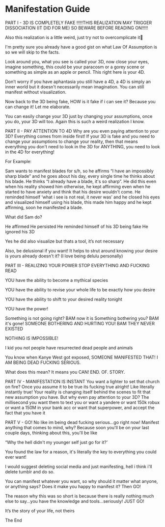 # Manifestation Guide
PART I - 3D IS COMPLETELY FAKE
!!!!!THIS REALIZATION MAY TRIGGER DISSOCIATION (IT DID FOR ME) SO BEWARE BEFORE READING ON!!!!!

Also this realization is a little weird, just try not to overcomplicate it

I'm pretty sure you already have a good gist on what Law Of Assumption is so we will skip to the facts.


Look around you, what you see is called your 3D, now close your eyes, imagine something, this could be your paracosm or a gorey scene or something as simple as an apple or pencil. This right here is your 4D.


Don’t worry if you have aphantasia you still have a 4D, a 4D is simply an inner world but it doesn't necessarily mean imagination. You can still manifest without visualization.


Now back to the 3D being fake, HOW is it fake if i can see it? Because you can change it! Let me elaborate.


You can easily change your 3D just by changing your assumptions, once you do, your 3D will too. Again this is such a weird realization I know.


PART II - PAY ATTENTION TO 4D
Why are you even paying attention to your 3D? Everything comes from inside first! If your 3D is fake and you need to change your assumptions to change your reality, then that means everything you don't need to look in the 3D for ANYTHING, you need to look in the 4D for everything!  

For Example:

Sam wants to manifest blades for s/h, so he affirms “I have an impossibly sharp blade” and he goes about his day, every single time he thinks about his blade. He thinks “I already have a blade, it's so sharp”. He did this even when his reality showed him otherwise, he kept affirming even when he started to have anxiety and think that his desire wouldn't come. He reminded himself ‘what i see is not real, it never was’ and he closed his eyes and visualized himself using his blade, this made him happy and he kept affirming, soon he manifested a blade.


What did Sam do?

He affirmed
He persisted
He reminded himself of his 3D being fake
He ignored his 3D

Yes he did also visualize but thats a tool, it’s not necessary


Also, be delusional if you want! It helps to strut around knowing your desire is yours already doesn't it? (I love being delulu personally)


PART III - REALIZING YOUR POWER
STOP EVERYTHING AND FUCKING READ


YOU have the ability to become a mythical species

YOU have the ability to revise your whole life to be exactly how you desire

YOU have the ability to shift to your desired reality tonight

YOU have the power!

Something is not going right? BAM now it is
Something bothering you? BAM it's gone!
SOMEONE BOTHERING AND HURTING YOU! BAM THEY NEVER EXISTED

NOTHING IS IMPOSSIBLE!


I kid you not people have resurrected dead people and animals


You know when Kanye West got exposed, SOMEONE MANIFESTED THAT! I AM BEING DEAD FUCKING SERIOUS.


What does this mean? It means you CAN! END. OF. STORY.


PART IV - MANIFESTATION IS INSTANT
You want a lighter to set that church on fire? Once you assume it to be true its fucking true alright! Like literally instantly true! Your reality is changing itself behind the scenes to fit that new assumption you have. But why even pay attention to your 3D? The millisecond you want them to text you or want a yandere or want 150k robux or want a 150M in your bank acc or want that superpower, and accept the fact that you have it

PART V - GO!
No like im being dead fucking serious…go right now! Manifest anything that comes to mind, why? Because soon you'll be on your last couple days, thinking about this, you'll be like


“Why the hell didn't my younger self just go for it?’


You found the law for a reason, it's literally the key to everything you could ever want!


I would suggest deleting social media and just manifesting, hell i think i'll delete tumblr and do so.


You can manifest whatever you want, so why should it matter what anyone, or anything says? Does it make you happy to manifest it? Then GO!


The reason why this was so short is because there is really nothing much else to say…you have the knowledge and tools…seriously! JUST GO!


It’s the story of your life, not theirs


The End
